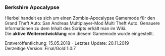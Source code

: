 ### Berkshire Apocalypse
Hierbei handelt es sich um einen Zombie-Apocalypse Gamemode für den Grand Theft Auto: San Andreas Multiplayer-Mod Multi Theft Auto. Genauere Informationen zu dem Inhalt des Scripts erhält man im Wiki.   
Die **aktive Weiterentwicklung** von diesem Gamemode wurde eingestellt.

Erstveröffentlichung: 15.05.2018 - Letztes Update: 20.11.2019   
Derzeitige Version: Final/Gold 1.0.7
